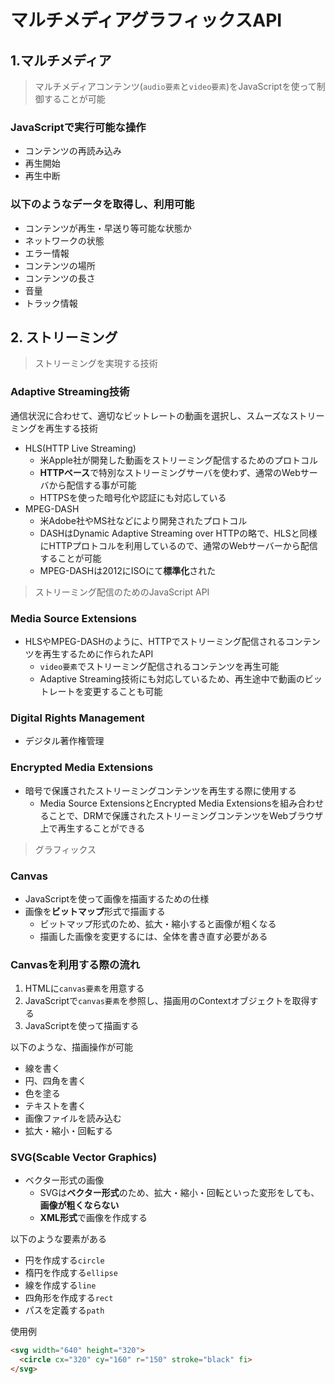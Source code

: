 # マルチメディアグラフィックスAPI

## 1.マルチメディア

>マルチメディアコンテンツ(`audio要素`と`video要素`)をJavaScriptを使って制御することが可能

### JavaScriptで実行可能な操作

- コンテンツの再読み込み
- 再生開始
- 再生中断

### 以下のようなデータを取得し、利用可能

- コンテンツが再生・早送り等可能な状態か
- ネットワークの状態
- エラー情報
- コンテンツの場所
- コンテンツの長さ
- 音量
- トラック情報

## 2. ストリーミング

>ストリーミングを実現する技術

### Adaptive Streaming技術

通信状況に合わせて、適切なビットレートの動画を選択し、スムーズなストリーミングを再生する技術

- HLS(HTTP Live Streaming)
  - 米Apple社が開発した動画をストリーミング配信するためのプロトコル
  - **HTTPベース**で特別なストリーミングサーバを使わず、通常のWebサーバから配信する事が可能
  - HTTPSを使った暗号化や認証にも対応している
- MPEG-DASH
  - 米Adobe社やMS社などにより開発されたプロトコル
  - DASHはDynamic Adaptive Streaming over HTTPの略で、HLSと同様にHTTPプロトコルを利用しているので、通常のWebサーバーから配信することが可能
  - MPEG-DASHは2012にISOにて**標準化**された

> ストリーミング配信のためのJavaScript API

### Media Source Extensions

- HLSやMPEG-DASHのように、HTTPでストリーミング配信されるコンテンツを再生するために作られたAPI
  - `video要素`でストリーミング配信されるコンテンツを再生可能
  - Adaptive Streaming技術にも対応しているため、再生途中で動画のビットレートを変更することも可能

### Digital Rights Management

- デジタル著作権管理

### Encrypted Media Extensions

- 暗号で保護されたストリーミングコンテンツを再生する際に使用する
  - Media Source ExtensionsとEncrypted Media Extensionsを組み合わせることで、DRMで保護されたストリーミングコンテンツをWebブラウザ上で再生することができる

> グラフィックス

### Canvas

- JavaScriptを使って画像を描画するための仕様
- 画像を**ビットマップ**形式で描画する
  - ビットマップ形式のため、拡大・縮小すると画像が粗くなる
  - 描画した画像を変更するには、全体を書き直す必要がある

### Canvasを利用する際の流れ

1. HTMLに`canvas要素`を用意する
2. JavaScriptで`canvas要素`を参照し、描画用のContextオブジェクトを取得する
3. JavaScriptを使って描画する

以下のような、描画操作が可能

- 線を書く
- 円、四角を書く
- 色を塗る
- テキストを書く
- 画像ファイルを読み込む
- 拡大・縮小・回転する

### SVG(Scable Vector Graphics)

- ベクター形式の画像
  - SVGは**ベクター形式**のため、拡大・縮小・回転といった変形をしても、**画像が粗くならない**
  - **XML形式**で画像を作成する

以下のような要素がある

- 円を作成する`circle`
- 楕円を作成する`ellipse`
- 線を作成する`line`
- 四角形を作成する`rect`
- パスを定義する`path`

使用例

```html
<svg width="640" height="320">
  <circle cx="320" cy="160" r="150" stroke="black" fi>
</svg>
```
